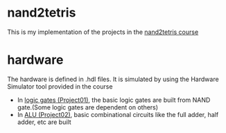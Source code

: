 # nand2tetris
This is my implementation of the projects in the [nand2tetris course](https://www.nand2tetris.org/)

# hardware

The hardware is defined in .hdl files. It is simulated by using the Hardware Simulator tool provided in the course

- In [logic gates (Project01)](https://github.com/dklkushal07/nand2tetris/tree/master/logic%20gates%20(Project01)), the basic logic gates are built from NAND gate.(Some logic gates are dependent on others)
- In [ALU (Project02)](), basic combinational circuits like the full adder, half adder, etc are built



